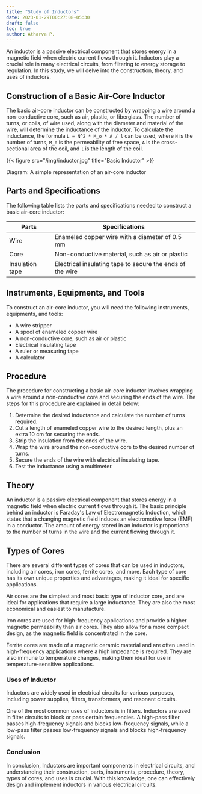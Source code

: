 ```yaml
---
title: "Study of Inductors"
date: 2023-01-29T00:27:08+05:30
draft: false
toc: true
author: Atharva P.
---
```


An inductor is a passive electrical component that stores energy in a magnetic field when electric current flows through it. Inductors play a crucial role in many electrical circuits, from filtering to energy storage to regulation. In this study, we will delve into the construction, theory, and uses of inductors.

## Construction of a Basic Air-Core Inductor

The basic air-core inductor can be constructed by wrapping a wire around a non-conductive core, such as air, plastic, or fiberglass. The number of turns, or coils, of wire used, along with the diameter and material of the wire, will determine the inductance of the inductor. To calculate the inductance, the formula `L = N^2 * Μ_o * A / l` can be used, where `N` is the number of turns, `Μ_o` is the permeability of free space, `A` is the cross-sectional area of the coil, and `l` is the length of the coil.

{{< figure src="/img/inductor.jpg" title="Basic Inductor" >}}

Diagram: A simple representation of an air-core inductor

## Parts and Specifications

The following table lists the parts and specifications needed to construct a basic air-core inductor:

| Parts | Specifications |
|-------|----------------|
| Wire  | Enameled copper wire with a diameter of 0.5 mm |
| Core   | Non-conductive material, such as air or plastic |
| Insulation tape | Electrical insulating tape to secure the ends of the wire |

## Instruments, Equipments, and Tools

To construct an air-core inductor, you will need the following instruments, equipments, and tools:
- A wire stripper
- A spool of enameled copper wire
- A non-conductive core, such as air or plastic
- Electrical insulating tape
- A ruler or measuring tape
- A calculator

## Procedure

The procedure for constructing a basic air-core inductor involves wrapping a wire around a non-conductive core and securing the ends of the wire. The steps for this procedure are explained in detail below:

1. Determine the desired inductance and calculate the number of turns required.
2. Cut a length of enameled copper wire to the desired length, plus an extra 10 cm for securing the ends.
3. Strip the insulation from the ends of the wire.
4. Wrap the wire around the non-conductive core to the desired number of turns.
5. Secure the ends of the wire with electrical insulating tape.
6. Test the inductance using a multimeter.

## Theory

An inductor is a passive electrical component that stores energy in a magnetic field when electric current flows through it. The basic principle behind an inductor is Faraday's Law of Electromagnetic Induction, which states that a changing magnetic field induces an electromotive force (EMF) in a conductor. The amount of energy stored in an inductor is proportional to the number of turns in the wire and the current flowing through it.

## Types of Cores

There are several different types of cores that can be used in inductors, including air cores, iron cores, ferrite cores, and more. Each type of core has its own unique properties and advantages, making it ideal for specific applications.

Air cores are the simplest and most basic type of inductor core, and are ideal for applications that require a large inductance. They are also the most economical and easiest to manufacture. 

Iron cores are used for high-frequency applications and provide a higher magnetic permeability than air cores. They also allow for a more compact design, as the magnetic field is concentrated in the core.

Ferrite cores are made of a magnetic ceramic material and are often used in high-frequency applications where a high impedance is required. They are also immune to temperature changes, making them ideal for use in temperature-sensitive applications.

### Uses of Inductor
Inductors are widely used in electrical circuits for various purposes, including power supplies, filters, transformers, and resonant circuits. 

One of the most common uses of inductors is in filters. Inductors are used in filter circuits to block or pass certain frequencies. A high-pass filter passes high-frequency signals and blocks low-frequency signals, while a low-pass filter passes low-frequency signals and blocks high-frequency signals.

### Conclusion
In conclusion, Inductors are important components in electrical circuits, and understanding their construction, parts, instruments, procedure, theory, types of cores, and uses is crucial. With this knowledge, one can effectively design and implement inductors in various electrical circuits.
